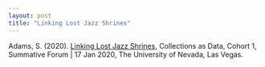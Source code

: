 ```yaml
---
layout: post
title: "Linking Lost Jazz Shrines"
---
```

Adams, S. (2020). [Linking Lost Jazz Shrines](https://docs.google.com/presentation/d/1po6rJ4vxKCjWylKWUQPAiPGdSoRkmKKomk6H8H0bp1U/edit),  Collections as Data,  Cohort 1,  Summative Forum | 17 Jan 2020, The University of Nevada, Las Vegas.
